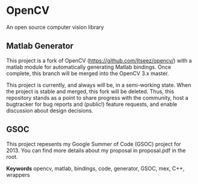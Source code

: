 OpenCV
======
An open source computer vision library

Matlab Generator
----------------
This project is a fork of OpenCV (https://github.com/Itseez/opencv/) with a matlab module for automatically generating Matlab bindings. Once complete, this branch will be merged into the OpenCV 3.x master.

This project is currently, and always will be, in a semi-working state. When the project is stable and merged, this fork will be deleted. Thus, this repository stands as a point to share progress with the community, host a bugtracker for bug reports and (public!) feature requests, and enable discussion about design decisions.

GSOC
----
This project repesents my Google Summer of Code (GSOC) project for 2013. 
You can find more details about my proposal in proposal.pdf in the root.

**Keywords**
opencv, matlab, bindings, code, generator, GSOC, mex, C++, wrappers
